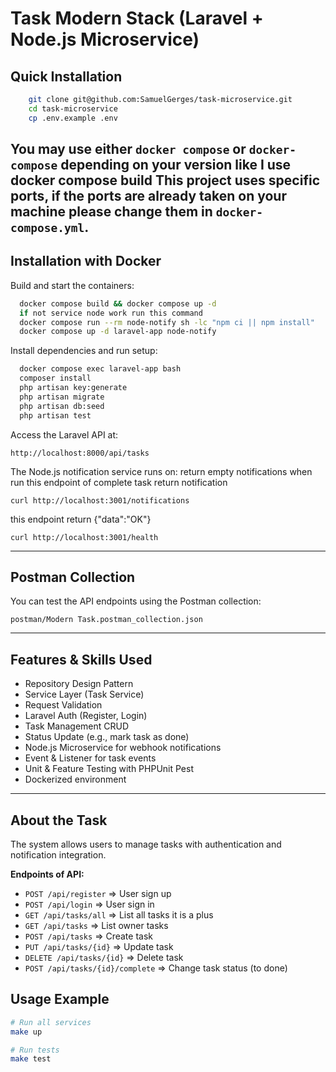 # Task Modern Stack (Laravel + Node.js Microservice)

## Quick Installation

```bash
    git clone git@github.com:SamuelGerges/task-microservice.git
    cd task-microservice
    cp .env.example .env
```

You may use either `docker compose` or `docker-compose` depending on your version like I use docker compose build
This project uses specific ports, if the ports are already taken on your machine please change them in `docker-compose.yml`.
---

## Installation with Docker

Build and start the containers:
```bash
  docker compose build && docker compose up -d
  if not service node work run this command 
  docker compose run --rm node-notify sh -lc "npm ci || npm install"
  docker compose up -d laravel-app node-notify
```


Install dependencies and run setup:
```bash
  docker compose exec laravel-app bash
  composer install
  php artisan key:generate
  php artisan migrate
  php artisan db:seed
  php artisan test
```

Access the Laravel API at:
```
http://localhost:8000/api/tasks
```

The Node.js notification service runs on: return empty notifications when run 
this endpoint of complete task return  notification
```
curl http://localhost:3001/notifications  
```

this endpoint return {"data":"OK"}
```
curl http://localhost:3001/health
```

---

## Postman Collection

You can test the API endpoints using the Postman collection:

```
postman/Modern Task.postman_collection.json
```

---

## Features & Skills Used

* Repository Design Pattern
* Service Layer (Task Service)
* Request Validation
* Laravel Auth (Register, Login)
* Task Management CRUD
* Status Update (e.g., mark task as done)
* Node.js Microservice for webhook notifications
* Event & Listener for task events
* Unit & Feature Testing with PHPUnit Pest
* Dockerized environment

---

## About the Task

The system allows users to manage tasks with authentication and notification integration.

**Endpoints of API:**

* `POST /api/register` => User sign up
* `POST /api/login` => User sign in
* `GET /api/tasks/all` => List all tasks it is a plus 
* `GET /api/tasks` => List owner tasks
* `POST /api/tasks` => Create task
* `PUT /api/tasks/{id}` => Update task
* `DELETE /api/tasks/{id}` => Delete task
* `POST /api/tasks/{id}/complete` => Change task status (to done)



## Usage Example

```bash
# Run all services
make up

# Run tests
make test
```
